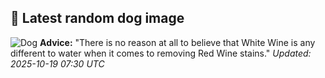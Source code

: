 ## 🐶 Latest random dog image
![Dog](https://images.dog.ceo/breeds/retriever-golden/n02099601_6772.jpg)
**Advice:** "There is no reason at all to believe that White Wine is any different to water when it comes to removing Red Wine stains."
*Updated: 2025-10-19 07:30 UTC*
